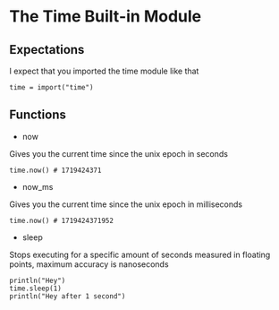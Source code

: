 # The Time Built-in Module

## Expectations

I expect that you imported the time module like that

```
time = import("time")
```

## Functions

- now

Gives you the current time since the unix epoch in seconds

```
time.now() # 1719424371
```

- now_ms

Gives you the current time since the unix epoch in milliseconds

```
time.now() # 1719424371952
```

- sleep

Stops executing for a specific amount of seconds measured in floating points, maximum accuracy is nanoseconds

```
println("Hey")
time.sleep(1)
println("Hey after 1 second")
```

